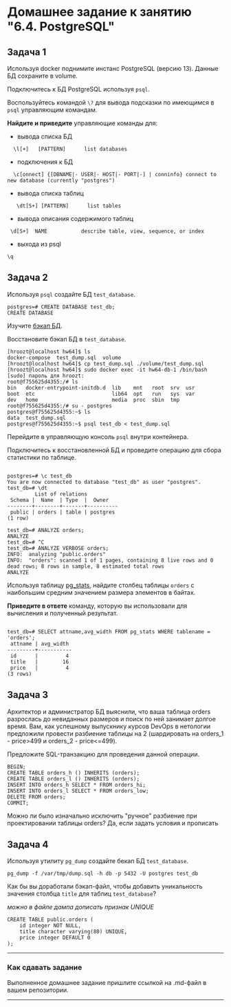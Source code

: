 # Домашнее задание к занятию "6.4. PostgreSQL"

## Задача 1

Используя docker поднимите инстанс PostgreSQL (версию 13). Данные БД сохраните в volume.

Подключитесь к БД PostgreSQL используя `psql`.

Воспользуйтесь командой `\?` для вывода подсказки по имеющимся в `psql` управляющим командам.

**Найдите и приведите** управляющие команды для:
- вывода списка БД
```commandline
  \l[+]   [PATTERN]      list databases
```
- подключения к БД
```commandline
  \c[onnect] {[DBNAME|- USER|- HOST|- PORT|-] | conninfo} connect to new database (currently "postgres")
```
- вывода списка таблиц
```commandline
   \dt[S+] [PATTERN]      list tables
```
- вывода описания содержимого таблиц
```commandline
 \d[S+]  NAME           describe table, view, sequence, or index
```
- выхода из psql
```commandline
\q
```

## Задача 2

Используя `psql` создайте БД `test_database`.
```commandline
postgres=# CREATE DATABASE test_db;
CREATE DATABASE

```
Изучите [бэкап БД](https://github.com/netology-code/virt-homeworks/tree/master/06-db-04-postgresql/test_data).

Восстановите бэкап БД в `test_database`.
```commandline
[hroozt@localhost hw64]$ ls
docker-compose  test_dump.sql  volume
[hroozt@localhost hw64]$ cp test_dump.sql ./volume/test_dump.sql
[hroozt@localhost hw64]$ sudo docker exec -it hw64-db-1 /bin/bash               [sudo] пароль для hroozt:
root@f755625d4355:/# ls
bin   docker-entrypoint-initdb.d  lib    mnt   root  srv  usr
boot  etc                         lib64  opt   run   sys  var
dev   home                        media  proc  sbin  tmp
root@f755625d4355:/# su - postgres
postgres@f755625d4355:~$ ls
data  test_dump.sql
postgres@f755625d4355:~$ psql test_db < test_dump.sql

```
Перейдите в управляющую консоль `psql` внутри контейнера.

Подключитесь к восстановленной БД и проведите операцию для сбора статистики по таблице.

```commandline

postgres=# \c test_db
You are now connected to database "test_db" as user "postgres".
test_db=# \dt
         List of relations
 Schema |  Name  | Type  |  Owner
--------+--------+-------+----------
 public | orders | table | postgres
(1 row)

test_db=# ANALYZE orders;
ANALYZE
test_db=# ^C
test_db=# ANALYZE VERBOSE orders;
INFO:  analyzing "public.orders"
INFO:  "orders": scanned 1 of 1 pages, containing 8 live rows and 0 dead rows; 8 rows in sample, 8 estimated total rows
ANALYZE

```
Используя таблицу [pg_stats](https://postgrespro.ru/docs/postgresql/12/view-pg-stats), найдите столбец таблицы `orders` 
с наибольшим средним значением размера элементов в байтах.

**Приведите в ответе** команду, которую вы использовали для вычисления и полученный результат.
```commandline

test_db=# SELECT attname,avg_width FROM pg_stats WHERE tablename = 'orders';
 attname | avg_width
---------+-----------
 id      |         4
 title   |        16
 price   |         4
(3 rows)

```
## Задача 3

Архитектор и администратор БД выяснили, что ваша таблица orders разрослась до невиданных размеров и
поиск по ней занимает долгое время. Вам, как успешному выпускнику курсов DevOps в нетологии предложили
провести разбиение таблицы на 2 (шардировать на orders_1 - price>499 и orders_2 - price<=499).

Предложите SQL-транзакцию для проведения данной операции.
```commandline
BEGIN;
CREATE TABLE orders_h () INHERITS (orders);
CREATE TABLE orders_l () INHERITS (orders);
INSERT INTO orders_h SELECT * FROM orders_hi;
INSERT INTO orders_l SELECT * FROM orders_low;
DELETE FROM orders;
COMMIT;
```
Можно ли было изначально исключить "ручное" разбиение при проектировании таблицы orders?
Да, если задать условия и прописать 

## Задача 4

Используя утилиту `pg_dump` создайте бекап БД `test_database`.
```commandline
pg_dump -f /var/tmp/dump.sql -h db -p 5432 -U postgres test_db
```
Как бы вы доработали бэкап-файл, чтобы добавить уникальность значения столбца `title` для таблиц `test_database`?

_можно в файле дампа дописать признак UNIQUE_
```
CREATE TABLE public.orders (
    id integer NOT NULL,
    title character varying(80) UNIQUE,
    price integer DEFAULT 0
);
```
---

### Как cдавать задание

Выполненное домашнее задание пришлите ссылкой на .md-файл в вашем репозитории.

---